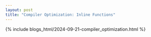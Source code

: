 ```yaml
---
layout: post
title: "Compiler Optimization: Inline Functions"
---
```


{% include blogs_html/2024-09-21-compiler_optimization.html %}
